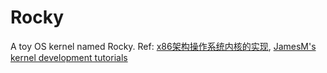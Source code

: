 # Rocky
A toy OS kernel named Rocky.
Ref: [x86架构操作系统内核的实现](http://wiki.0xffffff.org/), [JamesM's kernel development tutorials](http://www.jamesmolloy.co.uk/tutorial_html/)